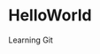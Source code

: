 # HelloWorld
Learning Git

<!---

# Markdown
A markdown example shows how to write a markdown file. This document integrates core syntax and extensions (GMF).

* [Block Elements](#block-elements)
  * [Paragraphs and Line Breaks](#paragraphs-and-line-breaks)
  * [Headers](#headers)
  * [Blockquotes](#blockquotes)
  * [Lists](#lists)
  * [Code Blocks](#code-blocks)
  * [Horizontal Rules](#horizontal-rules)
  * [Table](#table)
* [Span Elements](#span-elements)
  * [Links](#links)
  * [Emphasis](#emphasis)
  * [Code](#code)
  * [Images](#images)
  * [Strikethrough](#strikethrough)
* [Miscellaneous](#miscellaneous)
  * [Automatic Links](#automatic-links)
  * [Backslash Escapes](#backslash-escapes)
* [Inline HTML](#inline-html)

## Block Elements
### Paragraphs and Line Breaks
#### Paragraphs
HTML Tag: `<p>`

One or more blank lines. (A blank line is a line containing nothing but **spaces** or **tabs** is considered blank.)

Code:

    This will be 
    inline.
    
    This is second paragraph.
Preview:
***
This will be 
inline.

This is second paragraph.
***
#### Line Breaks
HTML Tag: `<br />`

End a line with **two or more spaces**.

Code:

    This will be not  
    inline.
Preview:
***
This will be not  
inline.
***

### Headers
Markdown supports two styles of headers, Setext and atx.
#### Setext
HTML Tags: `<h1>`, `<h2>`

“Underlined” using **equal signs (=)** as `<h1>` and **dashes (-)** as `<h2>` in any number.

Code:

    This is an H1
    =============
    This is an H2
    -------------
Preview:
***
This is an H1
=============

This is an H2
-------------
***
#### atx
HTML Tags: `<h1>`, `<h2>`, `<h3>`, `<h4>`, `<h5>`, `<h6>`

Uses 1-6 **hash characters (#)** at the start of the line, corresponding to `<h1>` - `<h6>`.

Code:

    # This is an H1
    ## This is an H2
    ###### This is an H6
Preview:
***
# This is an H1
## This is an H2
###### This is an H6
***
Optionally, you may “close” atx-style headers. The closing hashes **don’t need to match** the number of hashes used to open the header.

Code:

    # This is an H1 #
    ## This is an H2 ##
    ### This is an H3 ######
Preview:
***
# This is an H1 #
## This is an H2 ##
### This is an H3 ######
***

### Blockquotes
HTML Tag: `<blockquote>`

Markdown uses email-style **>** characters for blockquoting. It looks best if you hard wrap the text and put a > before every line.

Code:

    > This is a blockquote with two paragraphs. Lorem ipsum dolor sit amet,
    > consectetuer adipiscing elit. Aliquam hendrerit mi posuere lectus.
    > Vestibulum enim wisi, viverra nec, fringilla in, laoreet vitae, risus.
    > 
    > Donec sit amet nisl. Aliquam semper ipsum sit amet velit. Suspendisse
    > id sem consectetuer libero luctus adipiscing.
Preview:
***
> This is a blockquote with two paragraphs. Lorem ipsum dolor sit amet,
> consectetuer adipiscing elit. Aliquam hendrerit mi posuere lectus.
> Vestibulum enim wisi, viverra nec, fringilla in, laoreet vitae, risus.
> 
> Donec sit amet nisl. Aliquam semper ipsum sit amet velit. Suspendisse
> id sem consectetuer libero luctus adipiscing.

***
Markdown allows you to be lazy and only put the > before the first line of a hard-wrapped paragraph.

Code:

    > This is a blockquote with two paragraphs. Lorem ipsum dolor sit amet,
    consectetuer adipiscing elit. Aliquam hendrerit mi posuere lectus.
    Vestibulum enim wisi, viverra nec, fringilla in, laoreet vitae, risus.
    
    > Donec sit amet nisl. Aliquam semper ipsum sit amet velit. Suspendisse
    id sem consectetuer libero luctus adipiscing.
Preview:
***
> This is a blockquote with two paragraphs. Lorem ipsum dolor sit amet,
consectetuer adipiscing elit. Aliquam hendrerit mi posuere lectus.
Vestibulum enim wisi, viverra nec, fringilla in, laoreet vitae, risus.

> Donec sit amet nisl. Aliquam semper ipsum sit amet velit. Suspendisse
id sem consectetuer libero luctus adipiscing.

***
Blockquotes can be nested (i.e. a blockquote-in-a-blockquote) by adding additional levels of >.

Code:

    > This is the first level of quoting.
    >
    > > This is nested blockquote.
    >
    > Back to the first level.
Preview:
***
> This is the first level of quoting.
>
> > This is nested blockquote.
>
> Back to the first level.

***
Blockquotes can contain other Markdown elements, including headers, lists, and code blocks.

Code:

    > ## This is a header.
    > 
    > 1.   This is the first list item.
    > 2.   This is the second list item.
    > 
    > Here's some example code:
    > 
    >     return shell_exec("echo $input | $markdown_script");
Preview:
***
> ## This is a header.
> 
> 1.   This is the first list item.
> 2.   This is the second list item.
> 
> Here's some example code:
> 
>     return shell_exec("echo $input | $markdown_script");

***

### Lists
Markdown supports ordered (numbered) and unordered (bulleted) lists.
#### Unordered
HTML Tag: `<ul>`

Unordered lists use **asterisks (*)**, **pluses (+)**, and **hyphens (-)**.

Code:

    *   Red
    *   Green
    *   Blue
Preview:
***
*   Red
*   Green
*   Blue

***
is equivalent to:

Code:

    +   Red
    +   Green
    +   Blue
and:

Code:

    -   Red
    -   Green
    -   Blue
#### Ordered
HTML Tag: `<ol>`

Ordered lists use numbers followed by periods:

Code:

    1.  Bird
    2.  McHale
    3.  Parish
Preview:
***
1.  Bird
2.  McHale
3.  Parish

***
It’s possible to trigger an ordered list by accident, by writing something like this:

Code:

    1986. What a great season.
Preview:
***
1986. What a great season.

***
You can **backslash-escape (\\)** the period:

Code:

    1986\. What a great season.
Preview:
***
1986\. What a great season.

***
#### Indented

##### Blockquote
To put a blockquote within a list item, the blockquote’s > delimiters need to be indented:

Code:

    *   A list item with a blockquote:

        > This is a blockquote
        > inside a list item.
Preview:
***
*   A list item with a blockquote:

    > This is a blockquote
    > inside a list item.

***
##### Code Block
To put a code block within a list item, the code block needs to be indented twice — **8 spaces** or **two tabs**:

Code:

    *   A list item with a code block:

            <code goes here>
Preview:
***
*   A list item with a code block:

        <code goes here>

***
##### Nested List
Code:

    * A
      * A1
      * A2
    * B
    * C
Preview:
***
* A
  * A1
  * A2
* B
* C

***
### Code Blocks
HTML Tag: `<pre>`

Indent every line of the block by at least **4 spaces** or **1 tab**.

Code:

    This is a normal paragraph:

        This is a code block.
Preview:
***
This is a normal paragraph:

    This is a code block.
***
A code block continues until it reaches a line that is not indented (or the end of the article).

Within a code block, ***ampersands (&)*** and angle **brackets (< and >)** are automatically converted into HTML entities.

Code:

        <div class="footer">
            &copy; 2004 Foo Corporation
        </div>
Preview:
***
    <div class="footer">
        &copy; 2004 Foo Corporation
    </div>
***
Following sections Fenced Code Blocks and Syntax Highlighting are extensions, you can use the other way to write the code block.
#### Fenced Code Blocks
Just wrap your code in ```` ``` ```` (as shown below) and you won't need to indent it by four spaces.

Code:

    Here's an example:

    ```
    function test() {
      console.log("notice the blank line before this function?");
    }
    ```
Preview:
***
Here's an example:

```
function test() {
  console.log("notice the blank line before this function?");
}
```
***
#### Syntax Highlighting
In your fenced block, add an optional language identifier and we'll run it through syntax highlighting ([Support Languages](https://github.com/github/linguist/blob/master/lib/linguist/languages.yml)).

Code:

    ```ruby
    require 'redcarpet'
    markdown = Redcarpet.new("Hello World!")
    puts markdown.to_html
    ```
Preview:
***
```ruby
require 'redcarpet'
markdown = Redcarpet.new("Hello World!")
puts markdown.to_html
```
***
### Horizontal Rules
HTML Tag: `<hr />`
Places **three or more hyphens (-), asterisks (*), or underscores (_)** on a line by themselves. You may use spaces between the hyphens or asterisks.

Code:

    * * *
    ***
    *****
    - - -
    ---------------------------------------
    ___
Preview:
***
* * *
***
*****
- - -
---------------------------------------
___
***
### Table
HTML Tag: `<table>`

It's an extension.

Separates column by **pipe (|)** and header by **dashes (-)**, and uses **colon (:)** for alignment.

The outer **pipes (|)** and alignment are optional. There are **3 delimiters** each cell at least for separating header.

Code:
```
| Left | Center | Right |
|:-----|:------:|------:|
|aaa   |bbb     |ccc    |
|ddd   |eee     |fff    |

 A | B 
---|---
123|456


A |B 
--|--
12|45
```
Preview:
***
| Left | Center | Right |
|:-----|:------:|------:|
|aaa   |bbb     |ccc    |
|ddd   |eee     |fff    |

 A | B 
---|---
123|456

A |B 
--|--
12|45
***
## Span Elements
### Links
HTML Tag: `<a>`

Markdown supports two style of links: inline and reference.

#### Inline
Inline link format like this: `[Link Text](URL "Title")`

Title is optional.

Code:

    This is [an example](http://example.com/ "Title") inline link.
    
    [This link](http://example.net/) has no title attribute.
Preview:
***
This is [an example](http://example.com/ "Title") inline link.

[This link](http://example.net/) has no title attribute.
***
If you’re referring to a local resource on the same server, you can use relative paths:

Code:

    See my [About](/about/) page for details. 
Preview:
***
See my [About](/about/) page for details. 
***
#### Reference
You could predefine link references. Format like this: `[id]: URL "Title"`

Title is also optional. And the you refer the link, format like this: `[Link Text][id]`

Code:

    [id]: http://example.com/  "Optional Title Here"
    This is [an example][id] reference-style link.
Preview:
***
[id]: http://example.com/  "Optional Title Here"
This is [an example][id] reference-style link.
***
That is:

* Square brackets containing the link identifier (**not case sensitive**, optionally indented from the left margin using up to three spaces);
* followed by a colon;
* followed by one or more spaces (or tabs);
* followed by the URL for the link;
* The link URL may, optionally, be surrounded by angle brackets.
* optionally followed by a title attribute for the link, enclosed in double or single quotes, or enclosed in parentheses.

The following three link definitions are equivalent:

Code:

    [foo]: http://example.com/  "Optional Title Here"
    [foo]: http://example.com/  'Optional Title Here'
    [foo]: http://example.com/  (Optional Title Here)
    [foo]: <http://example.com/>  "Optional Title Here"
Uses an empty set of square brackets, the link text itself is used as the name.

Code:

    [Google]: http://google.com/
    [Google][]
Preview:
***
[Google]: http://google.com/
[Google][]
***
### Emphasis
HTML Tags: `<em>`, `<strong>`

Markdown treats **asterisks (*)** and **underscores (_)** as indicators of emphasis. **One delimiter** will be  `<em>`; **double delimiters* will be `<strong>`.

Code:

    *single asterisks*

    _single underscores_

    **double asterisks**

    __double underscores__
Preview:
***
*single asterisks*

_single underscores_

**double asterisks**

__double underscores__
***
But if you surround an * or _ with spaces, it’ll be treated as a literal asterisk or underscore.

You can backslash escape it:

Code:

    \*this text is surrounded by literal asterisks\*
Preview:
***
\*this text is surrounded by literal asterisks\*
***
### Code
HTML Tag: `<code>`

Wraps it with **backtick quotes (`)**.

Code:

    Use the `printf()` function.
Preview:
***
Use the `printf()` function.
***
To include a literal backtick character within a code span, you can use **multiple backticks** as the opening and closing delimiters:

Code:

    ``There is a literal backtick (`) here.``
Preview:
***
``There is a literal backtick (`) here.``
***
The backtick delimiters surrounding a code span may include spaces — one after the opening, one before the closing. This allows you to place literal backtick characters at the beginning or end of a code span:

Code:

    A single backtick in a code span: `` ` ``

    A backtick-delimited string in a code span: `` `foo` ``
Preview:
***
A single backtick in a code span: `` ` ``

A backtick-delimited string in a code span: `` `foo` ``
***
### Images
HTML Tag: `<img />`

Markdown uses an image syntax that is intended to resemble the syntax for links, allowing for two styles: inline and reference.
#### Inline

Inline image syntax looks like this: `![Alt text](URL "Title")`

Title is optional.

Code:

    ![Alt text](/path/to/img.jpg)

    ![Alt text](/path/to/img.jpg "Optional title")
Preview:
***
![Alt text](/path/to/img.jpg)

![Alt text](/path/to/img.jpg "Optional title")
***
That is:

* An exclamation mark: !;
* followed by a set of square brackets, containing the alt attribute text for the image;
* followed by a set of parentheses, containing the URL or path to the image, and an optional title attribute enclosed in double or single quotes.

#### Reference
Reference-style image syntax looks like this: `![Alt text][id]`

Code:

    [img id]: url/to/image  "Optional title attribute"
    ![Alt text][img id]
Preview:
***
[img id]: url/to/image  "Optional title attribute"
![Alt text][img id]
***
### Strikethrough
HTML Tag: `<del>`

It's an extension.

GFM adds syntax to strikethrough text.

Code:
```
~~Mistaken text.~~
```
Preview:
***
~~Mistaken text.~~
***
## Miscellaneous
### Automatic Links
Markdown supports a shortcut style for creating “automatic” links for URLs and email addresses: simply surround the URL or email address with angle brackets. 

Code:

    <http://example.com/>
    
    <address@example.com>
Preview:
***
<http://example.com/>

<address@example.com>
***
GFM will autolink standard URLs.

Code:
```
https://github.com/emn178/markdown
```
Preview:
***
https://github.com/emn178/markdown
***

### Backslash Escapes
Markdown allows you to use backslash escapes to generate literal characters which would otherwise have special meaning in Markdown’s formatting syntax.

Code:

    \*literal asterisks\*
Preview:
***
\*literal asterisks\*
***
Markdown provides backslash escapes for the following characters:

Code:

    \   backslash
    `   backtick
    *   asterisk
    _   underscore
    {}  curly braces
    []  square brackets
    ()  parentheses
    #   hash mark
    +   plus sign
    -   minus sign (hyphen)
    .   dot
    !   exclamation mark

## Inline HTML
For any markup that is not covered by Markdown’s syntax, you simply use HTML itself. There’s no need to preface it or delimit it to indicate that you’re switching from Markdown to HTML; you just use the tags.

Code:

    This is a regular paragraph.

    <table>
        <tr>
            <td>Foo</td>
        </tr>
    </table>

    This is another regular paragraph.
Preview:
***
This is a regular paragraph.

<table>
    <tr>
        <td>Foo</td>
    </tr>
</table>

This is another regular paragraph.
***
Note that Markdown formatting syntax is **not processed within block-level HTML tags**. 

Unlike block-level HTML tags, Markdown syntax is **processed within span-level tags**.

Code:

    <span>**Work**</span>
    
    <div>
        **No Work**
    </div>
Preview:
***
<span>**Work**</span>

<div>
  **No Work**
</div>
***












### My Other Resource Lists

### My Other Resource Lists

### My Other Resource Lists

### My Other Resource Lists

### My Other Resource Lists

* *[Web Development Study Resources](https://github.com/dargaCode/WebDevStudyResources/blob/master/README.md)*
* *[Logic and Coding Games](https://github.com/dargaCode/LogicAndCodingGames)*

# Portfolio Examples

I wanted to absorb a lot of different portfolio sites before I started working on my own. 

Most of these were dug up on reddit. Some have things I really like and want to emulate, some have things I want to avoid, and a lot have some of both. 

I also found a thread with [lots of great portfolio advice](https://www.reddit.com/r/webdev/comments/1nzzsn/cant_make_a_portfolio/). 

# Contributing

Feel free to add more (in alphabetical order), or remove yours if you'd rather not have it here. 

Please follow the existing format.

# Highlights

Here are some that I like, whether it be their overall design, the colors, or just a small UX touch. 

1. [abbyhubbard.design](http://abbyhubbard.design)
1. **[briandelaney.com](http://briandelaney.com)** - Single-page design with great UX
1. [bree-eros.github.io](http://bree-eros.github.io)
1. **[cameronaskin.info](http://cameronaskin.info)** - Polished single-page design
1. [codepen.io/ketnelson](http://codepen.io/ketnelson/full/LNjLVW) - Nice colors & blurred backgrounds
1. [codepen.io/oneate7](http://codepen.io/oneate7/full/qdGprg) - Icons for each project
1. [coryhughart.com](http://coryhughart.com) - Nice style and art
1. **[courtneysgamecoderocks.com](http://courtneysgamecoderocks.com/)** - Great polish and energy
1. [desandro.com](http://desandro.com/)
1. **[felixsun.me](http://felixsun.me)** - Nice cover animation
1. **[guglieri.com](http://guglieri.com)** - Very polished single-page design
1. [hanno.co](http://hanno.co)
1. [ivesvh.com](http://ivesvh.com) - Lots of animation
1. [joma-web-schmie.de](http://joma-web-schmie.de)
1. [joshkissel.com](http://joshkissel.com)
1. [justingillespie.com](http://justingillespie.com)
1. [kevinpamaran.com](http://kevinpamaran.com/) - Nice cover
1. [manparvesh.github.io](http://manparvesh.github.io/)
1. [marcuseisele.com](http://marcuseisele.com)
1. [michaelpumo.com](http://michaelpumo.com/) - Nice cover
1. [nanja.space](http://nanja.space) - Playful animations
1. [ruigomes.me](http://ruigomes.me)
1. [sambedingfield.com](http://sambedingfield.com) - Nice art
1. [shaykyasin.github.io](http://shaykyasin.github.io) - Nice cover page & colors
1. **[strml.net](http://strml.net)** - Animated page "codes itself"

-->